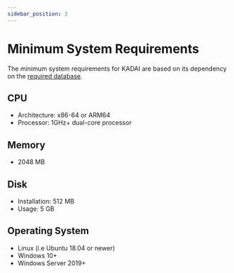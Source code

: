 ```yaml
---
sidebar_position: 3
---
```


# Minimum System Requirements

The minimum system requirements for KADAI are based on its dependency on the [required database](./supportedEnvironments.md#supported-databases).

## CPU

- Architecture: x86-64 or ARM64
- Processor: 1GHz+ dual-core processor

## Memory

- 2048 MB

## Disk

- Installation: 512 MB
- Usage: 5 GB

## Operating System

- Linux (i.e Ubuntu 18.04 or newer)
- Windows 10+
- Windows Server 2019+
